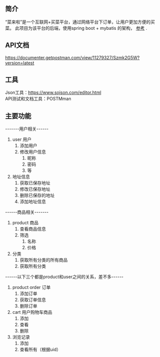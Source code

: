 ## 简介
“菜来啦”是一个互联网+买菜平台，通过网络平台下订单，让用户更加方便的买菜。
此项目为该平台的后端，使用spring boot + mybatis 的架构， 
[参考](https://github.com/lihengming/spring-boot-api-project-seed/stargazers)
.
## API文档
https://documenter.getpostman.com/view/11279327/Szmk2G5W?version=latest
## 工具
Json工具：https://www.sojson.com/editor.html  
API测试和文档工具：POSTMman
## 主要功能
-------用户相关------

1. user 用户
   1. 添加用户
   2. 修改用户信息
      1. 昵称
      2. 密码
      3. 等
1. 地址信息
   1. 获取已保存地址
   2. 修改已保存地址
   3. 删除已保存的地址
   4. 添加地址信息

------商品相关-------

1. product 商品
   1. 查看商品信息
   2. 筛选
      1. 名称
      2. 价格
2. 分类
   1. 获取所有分类的所有商品
   2. 获取所有分类

------以下三个都是product和user之间的关系，差不多------

1. product order 订单
   1. 添加订单
   2. 获取订单信息
   3. 删除订单
2. cart 用户购物车商品
   1. 添加
   2. 查看
   3. 删除
3. 浏览记录
   1. 添加
   2. 查看所有（根据uid）